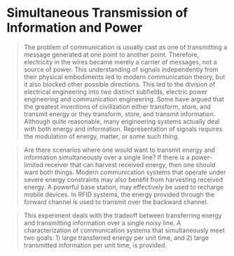 # Simultaneous Transmission of Information and Power

>The problem of communication is usually cast as one of transmitting a message generated at one point to another point. Therefore, electricity in the wires became merely a carrier of messages, not a source of power. This understanding of signals independently from their physical embodiments led to modern communication theory, but it also blocked other possible directions. This led to the division of electrical engineering into two distinct subfields, electric power engineering and communication engineering. Some have argued that the greatest inventions of civilization either transform, store, and transmit energy or they transform, store, and transmit information. Although quite reasonable, many engineering systems actually deal with both energy and information. Representation of signals requires the modulation of energy, matter, or some such thing.

>Are there scenarios where one would want to transmit energy and information simultaneously over a single line? If there is a power-limited receiver that can harvest received energy, then one should want both things. Modern communication systems that operate under severe energy constraints may also benefit from harvesting received energy. A powerful base station, may effectively be used to recharge mobile devices. In RFID systems, the energy provided through the forward channel is used to transmit over the backward channel.

>This experiment deals with the tradeoff between transferring energy and transmitting information over a single noisy line. A characterization of communication systems that simultaneously meet two goals: 1) large transferred energy per unit time, and 2) large transmitted information per unit time, is provided.
